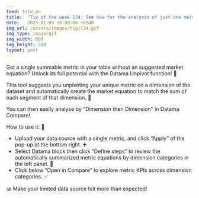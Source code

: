 ```yaml
---
feed: totw_en
title:  "Tip of the week 134: See how far the analysis of just one metric can take you with Datama auto unpivot function! 🌟"
date:   2025-01-09 10:00:00 +0200
img_url: /assets/images/tip/134.gif
img_type: image/gif
img_width: 600
img_height: 300
layout: post
---
```


Got a single summable metric in your table without an suggested market equation? Unlock its full potential with the Datama Unpivot function! 🌟 

This tool suggests you unpivoting your unique metric on a dimension of the dataset and automatically create the market equation to match the sum of each segment of that dimension. 📐 

You can then easily analyse by "Dimension then Dimension" in Datama Compare!  

How to use it: 🔧 
  * Upload your data source with a single metric, and click “Apply”  of the pop-up at the bottom right. ➕ 
  * Select Datama block then click “Define steps”  to review the automatically summarized metric equations by dimension categories in the left panel. 📂 
  * Click below “Open in Compare” to explore metric KPIs across dimension categories. ✅ 

📊 Make your limited data source tell more than expected!
